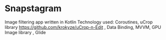 # Snapstagram
Image filtering app written in Kotlin
Technology used:
Coroutines,
uCrop library https://github.com/krokyze/uCrop-n-Edit ,
Data Binding,
MVVM,
GPU Image library ,
Glide
